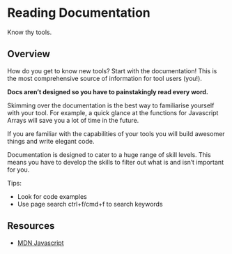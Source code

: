 # Reading Documentation
Know thy tools.
## Overview
How do you get to know new tools? Start with the documentation! 
This is the most comprehensive source of information for tool users (you!).

**Docs aren’t designed so you have to  painstakingly read every word.**

Skimming over the documentation is the best way to familiarise yourself with your tool. For example, a quick glance at the functions for Javascript Arrays will save you a lot of time in the future. 

If you are familiar with the capabilities of your tools you will build awesomer things and write elegant code.

Documentation is designed to cater to a huge range of skill levels. This means you have to develop the skills to filter out what is and isn’t important for you.

Tips:
- Look for code examples
- Use page search ctrl+f/cmd+f to search keywords


## Resources
- [MDN Javascript](https://developer.mozilla.org/en-US/docs/Web/JavaScript)


